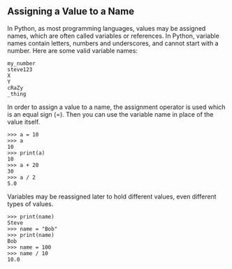 Assigning a Value to a Name
---------------------------

In Python, as most programming languages, values may be assigned names,
which are often called variables or references. In Python, variable
names contain letters, numbers and underscores, and cannot start with a
number. Here are some valid variable names:

    my_number
    steve123
    X
    Y
    cRaZy
    _thing

In order to assign a value to a name, the assignment operator is used
which is an equal sign (=). Then you can use the variable name in place
of the value itself.

    >>> a = 10
    >>> a
    10
    >>> print(a)
    10
    >>> a + 20
    30
    >>> a / 2
    5.0

Variables may be reassigned later to hold different values, even
different types of values.

    >>> print(name)
    Steve
    >>> name = "Bob"
    >>> print(name)
    Bob
    >>> name = 100
    >>> name / 10
    10.0

